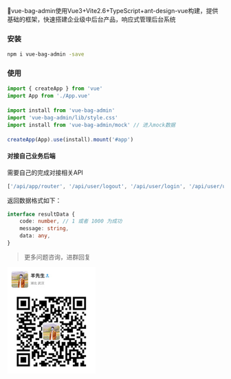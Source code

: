 🎉vue-bag-admin使用Vue3+Vite2.6+TypeScript+ant-design-vue构建，提供基础的框架，快速搭建企业级中后台产品，响应式管理后台系统

### 安装

```bash
npm i vue-bag-admin -save
```

### 使用

```typescript
import { createApp } from 'vue'
import App from './App.vue'

import install from 'vue-bag-admin'
import 'vue-bag-admin/lib/style.css'
import install from 'vue-bag-admin/mock' // 进入mock数据

createApp(App).use(install).mount('#app')
```

#### 对接自己业务后端

需要自己的完成对接相关API

```javascript
['/api/app/router', '/api/user/logout', '/api/user/login', '/api/user/userinfo'] 
```

返回数据格式如下：

```typescript
interface resultData {
    code: number, // 1 或者 1000 为成功
    message: string,
    data: any,
}
```


>更多问题咨询，进群回复

![./wx.jpg](./wx.jpg)

